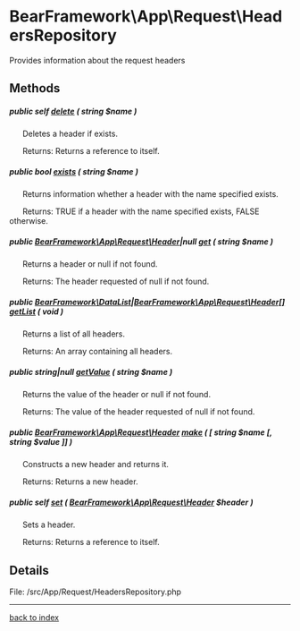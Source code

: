 # BearFramework\App\Request\HeadersRepository

Provides information about the request headers

## Methods

##### public self [delete](bearframework.app.request.headersrepository.delete.method.md) ( string $name )

&nbsp;&nbsp;&nbsp;&nbsp;&nbsp;&nbsp;Deletes a header if exists.

&nbsp;&nbsp;&nbsp;&nbsp;&nbsp;&nbsp;Returns: Returns a reference to itself.

##### public bool [exists](bearframework.app.request.headersrepository.exists.method.md) ( string $name )

&nbsp;&nbsp;&nbsp;&nbsp;&nbsp;&nbsp;Returns information whether a header with the name specified exists.

&nbsp;&nbsp;&nbsp;&nbsp;&nbsp;&nbsp;Returns: TRUE if a header with the name specified exists, FALSE otherwise.

##### public [BearFramework\App\Request\Header](bearframework.app.request.header.class.md)|null [get](bearframework.app.request.headersrepository.get.method.md) ( string $name )

&nbsp;&nbsp;&nbsp;&nbsp;&nbsp;&nbsp;Returns a header or null if not found.

&nbsp;&nbsp;&nbsp;&nbsp;&nbsp;&nbsp;Returns: The header requested of null if not found.

##### public [BearFramework\DataList](bearframework.datalist.class.md)|[BearFramework\App\Request\Header[]](bearframework.app.request.header.class.md) [getList](bearframework.app.request.headersrepository.getlist.method.md) ( void )

&nbsp;&nbsp;&nbsp;&nbsp;&nbsp;&nbsp;Returns a list of all headers.

&nbsp;&nbsp;&nbsp;&nbsp;&nbsp;&nbsp;Returns: An array containing all headers.

##### public string|null [getValue](bearframework.app.request.headersrepository.getvalue.method.md) ( string $name )

&nbsp;&nbsp;&nbsp;&nbsp;&nbsp;&nbsp;Returns the value of the header or null if not found.

&nbsp;&nbsp;&nbsp;&nbsp;&nbsp;&nbsp;Returns: The value of the header requested of null if not found.

##### public [BearFramework\App\Request\Header](bearframework.app.request.header.class.md) [make](bearframework.app.request.headersrepository.make.method.md) ( [ string $name [, string $value ]] )

&nbsp;&nbsp;&nbsp;&nbsp;&nbsp;&nbsp;Constructs a new header and returns it.

&nbsp;&nbsp;&nbsp;&nbsp;&nbsp;&nbsp;Returns: Returns a new header.

##### public self [set](bearframework.app.request.headersrepository.set.method.md) ( [BearFramework\App\Request\Header](bearframework.app.request.header.class.md) $header )

&nbsp;&nbsp;&nbsp;&nbsp;&nbsp;&nbsp;Sets a header.

&nbsp;&nbsp;&nbsp;&nbsp;&nbsp;&nbsp;Returns: Returns a reference to itself.

## Details

File: /src/App/Request/HeadersRepository.php

---

[back to index](index.md)

